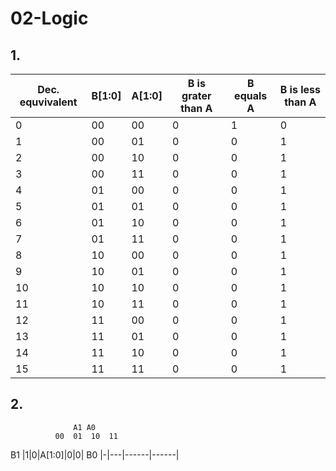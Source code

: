 # 02-Logic
## 1.
|Dec. equvivalent|B[1:0]|A[1:0]|B is grater than A|B equals A|B is less than A|
|----------------|------|------|------------------|----------|----------------|
|0|00|00|0|1|0|
|1|00|01|0|0|1|
|2|00|10|0|0|1|
|3|00|11|0|0|1|
|4|01|00|0|0|1|
|5|01|01|0|0|1|
|6|01|10|0|0|1|
|7|01|11|0|0|1|
|8|10|00|0|0|1|
|9|10|01|0|0|1|
|10|10|10|0|0|1|
|11|10|11|0|0|1|
|12|11|00|0|0|1|
|13|11|01|0|0|1|
|14|11|10|0|0|1|
|15|11|11|0|0|1|

## 2.
                  A1 A0
              00  01  10  11
 B1  |1|0|A[1:0]|0|0| 
 B0  |-|---|------|------|
